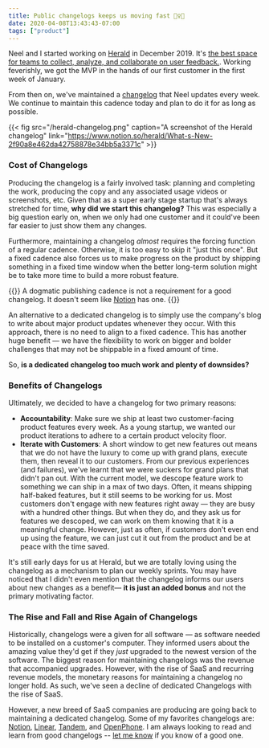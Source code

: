 ```yaml
---
title: Public changelogs keeps us moving fast 🏃‍♀️🚀
date: 2020-04-08T13:43:43-07:00
tags: ["product"]
---
```


Neel and I started working on [Herald](https://www.heraldhq.com) in December 2019. It's [the best space for teams to collect, analyze, and collaborate on user feedback.](https://www.heraldhq.com). Working feverishly, we got the MVP in the hands of our first customer in the first week of January.

From then on, we've maintained a [changelog](https://www.notion.so/herald/What-s-New-2f90a8e462da42758878e34bb5a3371c) that Neel updates every week. We continue to maintain this cadence today and plan to do it for as long as possible.

{{< fig src="/herald-changelog.png" caption="A screenshot of the Herald changelog"
link="https://www.notion.so/herald/What-s-New-2f90a8e462da42758878e34bb5a3371c" >}}

### Cost of Changelogs

Producing the changelog is a fairly involved task: planning and completing the work, producing the copy and any associated usage videos or screenshots, etc. Given that as a super early stage startup that's always stretched for time, **why did we start this changelog?** This was especially a big question early on, when we only had one customer and it could've been far easier to just show them any changes.

Furthermore, maintaining a changelog _almost_ requires the forcing function of a regular cadence. Otherwise, it is too easy to skip it "just this once". But a fixed cadence also forces us to make progress on the product by shipping something in a fixed time window when the better long-term solution might be to take more time to build a more robust feature.

{{<note>}}
A dogmatic publishing cadence is not a requirement for a good changelog. It
doesn't seem like
[Notion](https://www.notion.so/What-s-New-157765353f2c4705bd45474e5ba8b46c)
has one.
{{</note>}}

An alternative to a dedicated changelog is to simply use the company's blog
to write about major product updates whenever they occur. With this approach,
there is no need to align to a fixed cadence. This has another huge benefit —
we have the flexibility to work on bigger and bolder challenges that
may not be shippable in a fixed amount of time.

So, **is a dedicated changelog too much work and plenty of downsides?**

### Benefits of Changelogs

Ultimately, we decided to have a changelog for two primary reasons:

- **Accountability**: Make sure we ship at least two customer-facing product
  features every week. As a young startup, we wanted our product iterations to
  adhere to a certain product velocity floor.
- **Iterate with Customers**: A short window to get new features out means
  that we do not have the luxury to come up with grand plans, execute them,
  then reveal it to our customers. From our previous experiences (and
  failures), we've learnt that we were suckers for grand plans that didn't pan
  out. With the current model, we descope feature work to something we can ship
  in a max of two days. Often, it means shipping half-baked features, but it
  still seems to be working for us. Most customers don't engage with new
  features right away — they are busy with a hundred other things. But when
  they do, and they ask us for features we descoped, we can work on them
  knowing that it is a meaningful change. However, just as often, if customers
  don't even end up using the feature, we can just cut it out from the product
  and be at peace with the time saved.

It's still early days for us at Herald, but we are totally loving using the
changelog as a mechanism to plan our weekly sprints. You may have noticed that I
didn't even mention that the changelog informs our users about new changes as
a benefit— **it is just an added bonus** and not the primary motivating factor.

### The Rise and Fall and Rise Again of Changelogs

Historically, changelogs were a given for all software — as software needed
to be installed on a customer's computer. They informed users about the
amazing value they'd get if they _just_ upgraded to the newest version of the
software. The biggest reason for maintaining changelogs was the revenue that
accompanied upgrades. However, with the rise of SaaS and recurring revenue
models, the monetary reasons for maintaining a changelog no longer hold. As
such, we've seen a decline of dedicated Changelogs with the rise of SaaS.

However, a new breed of SaaS companies are producing are going back to maintaining a dedicated changelog. Some of my favorites changelogs are: [Notion](https://www.notion.so/What-s-New-157765353f2c4705bd45474e5ba8b46c), [Linear](https://linear.app/changelog), [Tandem](https://www.notion.so/Tandem-Product-Updates-618030187c7843a78ba76ada4f54bd01), and [OpenPhone](https://updates.openphone.co/). I am always looking to read and learn from good changelogs -- [let me know](https://www.twitter.com/jayisms) if
you know of a good one.
